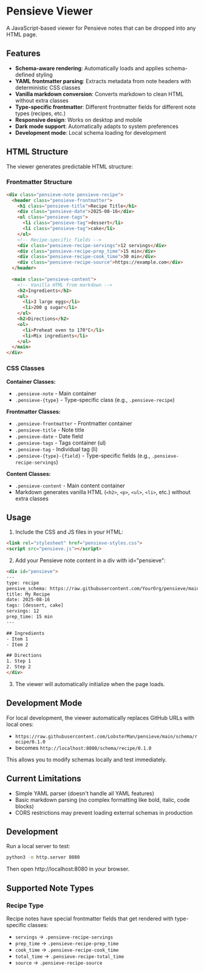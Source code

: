 # Pensieve Viewer

A JavaScript-based viewer for Pensieve notes that can be dropped into any HTML page.

## Features

- **Schema-aware rendering**: Automatically loads and applies schema-defined styling
- **YAML frontmatter parsing**: Extracts metadata from note headers with deterministic CSS classes
- **Vanilla markdown conversion**: Converts markdown to clean HTML without extra classes
- **Type-specific frontmatter**: Different frontmatter fields for different note types (recipes, etc.)
- **Responsive design**: Works on desktop and mobile
- **Dark mode support**: Automatically adapts to system preferences
- **Development mode**: Local schema loading for development

## HTML Structure

The viewer generates predictable HTML structure:

### Frontmatter Structure
```html
<div class="pensieve-note pensieve-recipe">
  <header class="pensieve-frontmatter">
    <h1 class="pensieve-title">Recipe Title</h1>
    <div class="pensieve-date">2025-08-16</div>
    <ul class="pensieve-tags">
      <li class="pensieve-tag">dessert</li>
      <li class="pensieve-tag">cake</li>
    </ul>
    <!-- Recipe-specific fields -->
    <div class="pensieve-recipe-servings">12 servings</div>
    <div class="pensieve-recipe-prep_time">15 min</div>
    <div class="pensieve-recipe-cook_time">30 min</div>
    <div class="pensieve-recipe-source">https://example.com</div>
  </header>
  
  <main class="pensieve-content">
    <!-- Vanilla HTML from markdown -->
    <h2>Ingredients</h2>
    <ul>
      <li>3 large eggs</li>
      <li>200 g sugar</li>
    </ul>
    <h2>Directions</h2>
    <ol>
      <li>Preheat oven to 170°C</li>
      <li>Mix ingredients</li>
    </ol>
  </main>
</div>
```

### CSS Classes

**Container Classes:**
- `.pensieve-note` - Main container
- `.pensieve-{type}` - Type-specific class (e.g., `.pensieve-recipe`)

**Frontmatter Classes:**
- `.pensieve-frontmatter` - Frontmatter container
- `.pensieve-title` - Note title
- `.pensieve-date` - Date field
- `.pensieve-tags` - Tags container (ul)
- `.pensieve-tag` - Individual tag (li)
- `.pensieve-{type}-{field}` - Type-specific fields (e.g., `.pensieve-recipe-servings`)

**Content Classes:**
- `.pensieve-content` - Main content container
- Markdown generates vanilla HTML (`<h2>`, `<p>`, `<ul>`, `<li>`, etc.) without extra classes

## Usage

1. Include the CSS and JS files in your HTML:
```html
<link rel="stylesheet" href="pensieve-styles.css">
<script src="pensieve.js"></script>
```

2. Add your Pensieve note content in a div with id="pensieve":
```html
<div id="pensieve">
---
type: recipe
pensive_schema: https://raw.githubusercontent.com/YourOrg/pensieve/main/schema/recipe/0.1.0
title: My Recipe
date: 2025-08-16
tags: [dessert, cake]
servings: 12
prep_time: 15 min
---

## Ingredients
- Item 1
- Item 2

## Directions
1. Step 1
2. Step 2
</div>
```

3. The viewer will automatically initialize when the page loads.

## Development Mode

For local development, the viewer automatically replaces GitHub URLs with local ones:
- `https://raw.githubusercontent.com/LobsterMan/pensieve/main/schema/recipe/0.1.0` 
- becomes `http://localhost:8080/schema/recipe/0.1.0`

This allows you to modify schemas locally and test immediately.

## Current Limitations

- Simple YAML parser (doesn't handle all YAML features)
- Basic markdown parsing (no complex formatting like bold, italic, code blocks)
- CORS restrictions may prevent loading external schemas in production

## Development

Run a local server to test:
```bash
python3 -m http.server 8080
```

Then open http://localhost:8080 in your browser.

## Supported Note Types

### Recipe Type
Recipe notes have special frontmatter fields that get rendered with type-specific classes:
- `servings` → `.pensieve-recipe-servings`
- `prep_time` → `.pensieve-recipe-prep_time` 
- `cook_time` → `.pensieve-recipe-cook_time`
- `total_time` → `.pensieve-recipe-total_time`
- `source` → `.pensieve-recipe-source`
